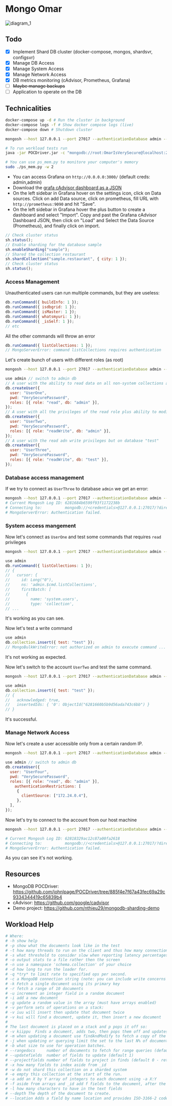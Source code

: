 # Mongo Omar

![diagram_1](./diagram_1.png)

## Todo

- [x] Implement Shard DB cluster (docker-compose, mongos, shardsvr, configsvr)
- [x] Manage DB Access
- [x] Manage System Access
- [x] Manage Network Access
- [x] DB metrics monitoring (cAdvisor, Prometheus, Grafana)
- [ ] ~~Maybe manage backups~~
- [ ] Application to operate on the DB

## Technicalities

```sh
docker-compose up -d # Run the cluster in background
docker-compose logs -f # Show docker compose logs (live)
docker-compose down # Shutdown cluster

mongosh --host 127.0.0.1 --port 27017 --authenticationDatabase admin --username root --password OmarIsVerySecure # Connect to mongodb master as root

# To run workload tests run
java -jar POCDriver.jar -c "mongodb://root:OmarIsVerySecure@localhost:27017" -d 100

# You can use ps_mem.py to monitore your computer's memory
sudo ./ps_mem.py -w 2
```

- You can access Grafana on `http://0.0.0.0:3000/` (default creds: admin,admin)
- Download the [grafa cAdvisor dashboard as a JSON](https://grafana.com/grafana/dashboards/14282)
- On the left sidebar in Grafana hover on the settings icon, click on Data sources. Click on add Data source, click on prometheus, fill URL with `http://prometheus:9090` and hit "Save".
- On the left sidebar in Grafana hover the plus button to create a dashboard and select "Import". Copy and past the Grafana cAdvisor Dashboard JSON, then click on "Load" and Select the Data Source (Prometheus), and finally click on import.

```js
// Check cluster status
sh.status();
// Enable sharding for the database sample
sh.enableSharding("sample");
// Shared the collection restaurant
sh.shardCollection("sample.restaurant", { city: 1 });
// Check cluster status
sh.status();
```

### Access Management

Unauthenticated users can run multiple commands, but they are useless:

```js
db.runCommand({ buildInfo: 1 });
db.runCommand({ isdbgrid: 1 });
db.runCommand({ isMaster: 1 });
db.runCommand({ whatsmyuri: 1 });
db.runCommand({ _isSelf: 1 });
// etc
```

All the other commands will throw an error

```js
db.runCommand({ listCollections: 1 });
// MongoServerError: command listCollections requires authentication
```

Let's create bunch of users with different roles (as root)

```sh
mongosh --host 127.0.0.1 --port 27017 --authenticationDatabase admin --username root --password OmarIsVerySecure # Connect to mongodb master as root
```

```js
use admin // switch to admin db
// A user with the ability to read data on all non-system collections and the system.js collection.
db.createUser({
  user: "UserOne",
  pwd: "VerySecurePassword",
  roles: [{ role: "read", db: "admin" }],
});
// A user with all the privileges of the read role plus ability to modify data on all non-system collections and the system.js collection.
db.createUser({
  user: "UserTwo",
  pwd: "VerySecurePassword",
  roles: [{ role: "readWrite", db: "admin" }],
});
// A user with the read adn write privileges but on database "test"
db.createUser({
  user: "UserThree",
  pwd: "VerySecurePassword",
  roles: [{ role: "readWrite", db: "test" }],
});
```

### Database access management

If we try to connect as `UserThree` to database `admin` we get an error:

```sh
mongosh --host 127.0.0.1 --port 27017 --authenticationDatabase admin --username UserThree --password VerySecurePassword # Connect to mongodb master as UserTwo
# Current Mongosh Log ID: 6281684b6599f93f1172238b
# Connecting to:          mongodb://<credentials>@127.0.0.1:27017/?directConnection=true&serverSelectionTimeoutMS=2000&authSource=admin&appName=mongosh+1.4.1
# MongoServerError: Authentication failed.
```

### System access mangement

Now let's connect as `UserOne` and test some commands that requires `read` privileges

```sh
mongosh --host 127.0.0.1 --port 27017 --authenticationDatabase admin --username UserOne --password VerySecurePassword # Connect to mongodb master as UserOne
```

```js
use admin
db.runCommand({ listCollections: 1 });
// {
//   cursor: {
//     id: Long("0"),
//     ns: 'admin.$cmd.listCollections',
//     firstBatch: [
//       {
//         name: 'system.users',
//         type: 'collection',
// ...
```

It's working as you can see.

Now let's test a write command

```js
use admin
db.collection.insert({ test: "test" });
// MongoBulkWriteError: not authorized on admin to execute command ...
```

It's not working as expected.

Now let's switch to the account `UserTwo` and test the same command.

```sh
mongosh --host 127.0.0.1 --port 27017 --authenticationDatabase admin --username UserTwo --password VerySecurePassword # Connect to mongodb master as UserTwo
```

```js
use admin
db.collection.insert({ test: "test" });
// {
//   acknowledged: true,
//   insertedIds: { '0': ObjectId("6281660b5b9d56ada743c6bb") }
// }
```

It's successful.

### Manage Network Access

Now let's create a user accessible only from a certain random IP.

```sh
mongosh --host 127.0.0.1 --port 27017 --authenticationDatabase admin --username root --password OmarIsVerySecure # Connect to mongodb master as root
```

```js
use admin // switch to admin db
db.createUser({
  user: "UserFour",
  pwd: "VerySecurePassword",
  roles: [{ role: "read", db: "admin" }],
    authenticationRestrictions: [
     {
       clientSource: ["172.24.0.4"],
     },
  ],
});
```

Now let's try to connect to the account from our host machine

```sh
mongosh --host 127.0.0.1 --port 27017 --authenticationDatabase admin --username UserFour --password VerySecurePassword

# Current Mongosh Log ID: 62818329ac12c87a00fa2618
# Connecting to:          mongodb://<credentials>@127.0.0.1:27017/?directConnection=true&serverSelectionTimeoutMS=2000&authSource=admin&appName=mongosh+1.4.1
# MongoServerError: Authentication failed.
```

As you can see it's not working.

## Resources

- MongoDB POCDriver: https://github.com/johnlpage/POCDriver/tree/885f4e7f67a43fec69a29c9334344419c65839b4
- cAdvisor: https://github.com/google/cadvisor
- Demo project: https://github.com/nthieu29/mongodb-sharding-demo

## Workload Help

```sh
# Where:
# -h show help
# -p show what the documents look like in the test
# -t how many threads to run on the client and thus how many connections.
# -s what threshold to consider slow when reporting latency percentages in ms
# -o output stats to a file rather then the screen
# -n use a namespace 'schema.collection' of your choice
# -d how long to run the loader for.
# -q *try* to limit rate to specified ops per second.
# -c a MongoDB connection string (note: you can include write concerns and thread pool size info in this)
# -k Fetch a single document using its primary key
# -r fetch a range of 10 documents
# -u increment an integer field in a random document
# -i add a new document
# -g update a random value in the array (must have arrays enabled)
# -v perform sets of operations on a stack:
# -v iuu will insert then update that document twice
# -v kui will find a document, update it, then insert a new document
#
# The last document is placed on a stack and p pops it off so:
# -v kiippu  Finds a document, adds two, then pops them off and updates the original document found.
# -m when updating a document use findAndModify to fetch a copy of the new incremented value
# -j when updating or querying limit the set to the last N% of documents added
# -b what size to use for operation batches.
# --rangedocs     number of documents to fetch for range queries (default 10)
# --updatefields  number of fields to update (default 1)
# --projectfields number of fields to project in finds (default 0 - return full document)
# -x how many fields to index aside from _id
# -w do not shard this collection on a sharded system
# -e empty this collection at the start of the run.
# -a add an X by Y array of integers to each document using -a X:Y
# -f aside from arrays and _id add f fields to the document, after the first 3 every third is an integer, every fifth a date, the rest are text.
# -l how many characters to have in the text fields
# --depth The depth of the document to create.
# --location Adds a field by name location and provides ISO-3166-2 code. One can provide "random" to fill the field with random values. This field is required for zone sharding with Atlas.
```

